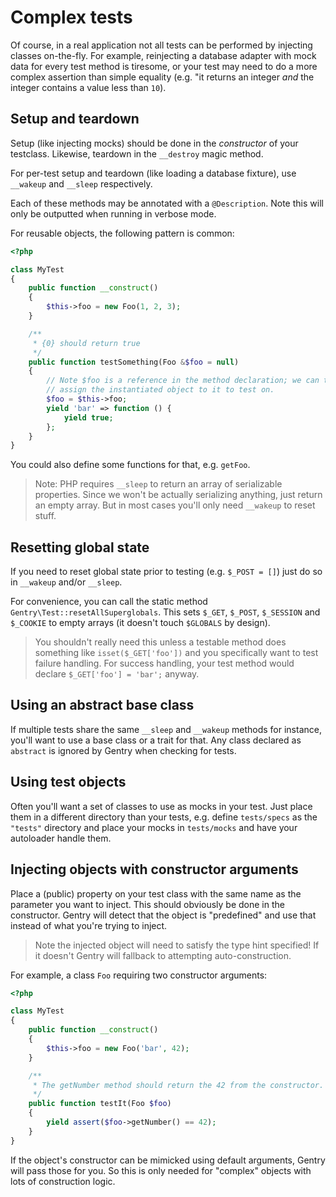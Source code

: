 # Complex tests
Of course, in a real application not all tests can be performed by injecting
classes on-the-fly. For example, reinjecting a database adapter with mock data
for every test method is tiresome, or your test may need to do a more complex
assertion than simple equality (e.g. "it returns an integer _and_ the integer
contains a value less than `10`).

## Setup and teardown
Setup (like injecting mocks) should be done in the _constructor_ of your
testclass. Likewise, teardown in the `__destroy` magic method.

For per-test setup and teardown (like loading a database fixture), use
`__wakeup` and `__sleep` respectively.

Each of these methods may be annotated with a `@Description`. Note this will
only be outputted when running in verbose mode.

For reusable objects, the following pattern is common:

```php
<?php

class MyTest
{
    public function __construct()
    {
        $this->foo = new Foo(1, 2, 3);
    }

    /**
     * {0} should return true
     */
    public function testSomething(Foo &$foo = null)
    {
        // Note $foo is a reference in the method declaration; we can thus
        // assign the instantiated object to it to test on.
        $foo = $this->foo;
        yield 'bar' => function () {
            yield true;
        };
    }
}
```

You could also define some functions for that, e.g. `getFoo`.

> Note: PHP requires `__sleep` to return an array of serializable properties.
> Since we won't be actually serializing anything, just return an empty array.
> But in most cases you'll only need `__wakeup` to reset stuff.

## Resetting global state
If you need to reset global state prior to testing (e.g. `$_POST = []`) just do
so in `__wakeup` and/or `__sleep`.

For convenience, you can call the static method
`Gentry\Test::resetAllSuperglobals`. This sets `$_GET`, `$_POST`, `$_SESSION`
and `$_COOKIE` to empty arrays (it doesn't touch `$GLOBALS` by design).

> You shouldn't really need this unless a testable method does something like
> `isset($_GET['foo'])` and you specifically want to test failure handling. For
> success handling, your test method would declare `$_GET['foo'] = 'bar';`
> anyway.

## Using an abstract base class
If multiple tests share the same `__sleep` and `__wakeup` methods for instance,
you'll want to use a base class or a trait for that. Any class declared as
`abstract` is ignored by Gentry when checking for tests.

## Using test objects
Often you'll want a set of classes to use as mocks in your test. Just place them
in a different directory than your tests, e.g. define `tests/specs` as the
`"tests"` directory and place your mocks in `tests/mocks` and have your
autoloader handle them.

## Injecting objects with constructor arguments
Place a (public) property on your test class with the same name as the parameter
you want to inject. This should obviously be done in the constructor. Gentry
will detect that the object is "predefined" and use that instead of what you're
trying to inject.

> Note the injected object will need to satisfy the type hint specified! If it
> doesn't Gentry will fallback to attempting auto-construction.

For example, a class `Foo` requiring two constructor arguments:

```php
<?php

class MyTest
{
    public function __construct()
    {
        $this->foo = new Foo('bar', 42);
    }

    /**
     * The getNumber method should return the 42 from the constructor.
     */
    public function testIt(Foo $foo)
    {
        yield assert($foo->getNumber() == 42);
    }
}
```

If the object's constructor can be mimicked using default arguments, Gentry will
pass those for you. So this is only needed for "complex" objects with lots of
construction logic.

